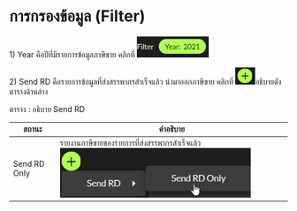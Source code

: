 # การกรองข้อมูล (Filter)

1\)       Year คือปีที่มีรายการข้อมูลภาษีขาย คลิกที่ ![](<../../.gitbook/assets/image (403) (1).png>)

2\)    Send RD คือรายการข้อมูลที่ส่งสรรพากรสำเร็จแล้ว นำมาออกภาษีขาย คลิกที่  ![](<../../.gitbook/assets/image (427).png>)อธิบายดัง ตารางด้านล่าง

ตาราง ‎: อธิบาย Send RD

| สถานะ        | คำอธิบาย                                                                                   |
| ------------ | ------------------------------------------------------------------------------------------ |
| Send RD Only | รายงานภาษีขายของรายการที่ส่งสรรพากรสำเร็จแล้ว ![](<../../.gitbook/assets/image (431).png>) |
